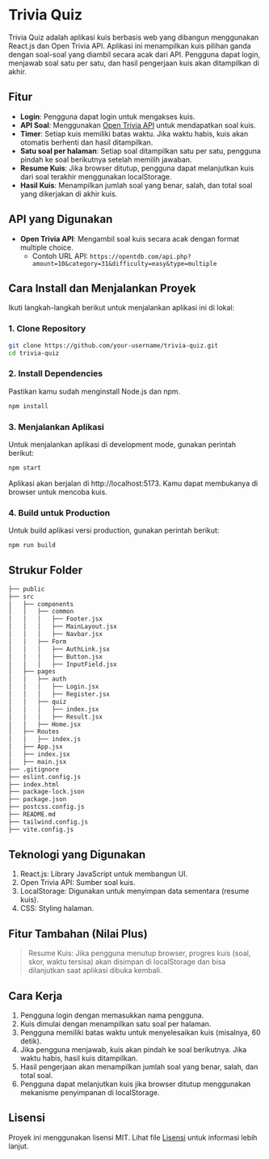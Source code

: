 # Trivia Quiz

Trivia Quiz adalah aplikasi kuis berbasis web yang dibangun menggunakan React.js dan Open Trivia API. Aplikasi ini menampilkan kuis pilihan ganda dengan soal-soal yang diambil secara acak dari API. Pengguna dapat login, menjawab soal satu per satu, dan hasil pengerjaan kuis akan ditampilkan di akhir.

## Fitur

- **Login**: Pengguna dapat login untuk mengakses kuis.
- **API Soal**: Menggunakan [Open Trivia API](https://opentdb.com/) untuk mendapatkan soal kuis.
- **Timer**: Setiap kuis memiliki batas waktu. Jika waktu habis, kuis akan otomatis berhenti dan hasil ditampilkan.
- **Satu soal per halaman**: Setiap soal ditampilkan satu per satu, pengguna pindah ke soal berikutnya setelah memilih jawaban.
- **Resume Kuis**: Jika browser ditutup, pengguna dapat melanjutkan kuis dari soal terakhir menggunakan localStorage.
- **Hasil Kuis**: Menampilkan jumlah soal yang benar, salah, dan total soal yang dikerjakan di akhir kuis.

## API yang Digunakan

- **Open Trivia API**: Mengambil soal kuis secara acak dengan format multiple choice.
  - Contoh URL API: `https://opentdb.com/api.php?amount=10&category=31&difficulty=easy&type=multiple`

## Cara Install dan Menjalankan Proyek

Ikuti langkah-langkah berikut untuk menjalankan aplikasi ini di lokal:

### 1. Clone Repository

```bash
git clone https://github.com/your-username/trivia-quiz.git
cd trivia-quiz
```

### 2. Install Dependencies

Pastikan kamu sudah menginstall Node.js dan npm.

```bash
npm install
```

### 3. Menjalankan Aplikasi

Untuk menjalankan aplikasi di development mode, gunakan perintah berikut:

```bash
npm start
```

Aplikasi akan berjalan di http://localhost:5173. Kamu dapat membukanya di browser untuk mencoba kuis.

### 4. Build untuk Production

Untuk build aplikasi versi production, gunakan perintah berikut:

```bash
npm run build
```

## Strukur Folder

```bash
├── public
├── src
│   ├── components
│   │   ├── common
│   │   │   ├── Footer.jsx
│   │   │   ├── MainLayout.jsx
│   │   │   ├── Navbar.jsx
│   │   ├── Form
│   │   │   ├── AuthLink.jsx
│   │   │   ├── Button.jsx
│   │   │   ├── InputField.jsx
│   ├── pages
│   │   ├── auth
│   │   │   ├── Login.jsx
│   │   │   ├── Register.jsx
│   │   ├── quiz
│   │   │   ├── index.jsx
│   │   │   ├── Result.jsx
│   │   ├── Home.jsx
│   ├── Routes
│   │   ├── index.js
│   ├── App.jsx
│   ├── index.jsx
│   ├── main.jsx
├── .gitignore
├── eslint.config.js
├── index.html
├── package-lock.json
├── package.json
├── postcss.config.js
├── README.md
├── tailwind.config.js
├── vite.config.js
```

## Teknologi yang Digunakan

1. React.js: Library JavaScript untuk membangun UI.
2. Open Trivia API: Sumber soal kuis.
3. LocalStorage: Digunakan untuk menyimpan data sementara (resume kuis).
4. CSS: Styling halaman.

## Fitur Tambahan (Nilai Plus)

> Resume Kuis: Jika pengguna menutup browser, progres kuis (soal, skor, waktu tersisa) akan disimpan di localStorage dan bisa dilanjutkan saat aplikasi dibuka kembali.

## Cara Kerja

1. Pengguna login dengan memasukkan nama pengguna.
2. Kuis dimulai dengan menampilkan satu soal per halaman.
3. Pengguna memiliki batas waktu untuk menyelesaikan kuis (misalnya, 60 detik).
4. Jika pengguna menjawab, kuis akan pindah ke soal berikutnya. Jika waktu habis, hasil kuis ditampilkan.
5. Hasil pengerjaan akan menampilkan jumlah soal yang benar, salah, dan total soal.
6. Pengguna dapat melanjutkan kuis jika browser ditutup menggunakan mekanisme penyimpanan di localStorage.

## Lisensi

Proyek ini menggunakan lisensi MIT. Lihat file [Lisensi](./LICENSE.md) untuk informasi lebih lanjut.
